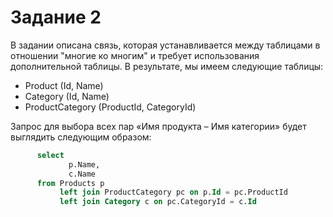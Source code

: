 # Задание 2

В задании описана связь, которая устанавливается между таблицами в отношении "многие ко многим" и требует использования дополнительной таблицы. В результате, мы имеем следующие таблицы:
- Product (Id, Name)  
- Category (Id, Name)  
- ProductCategory (ProductId, CategoryId)  


Запрос для выбора всех пар «Имя продукта – Имя категории» будет выглядить следующим образом:
``` sql
      select 
             p.Name,
             c.Name
      from Products p
           left join ProductCategory pc on p.Id = pc.ProductId
           left join Category c on pc.CategoryId = c.Id
```
